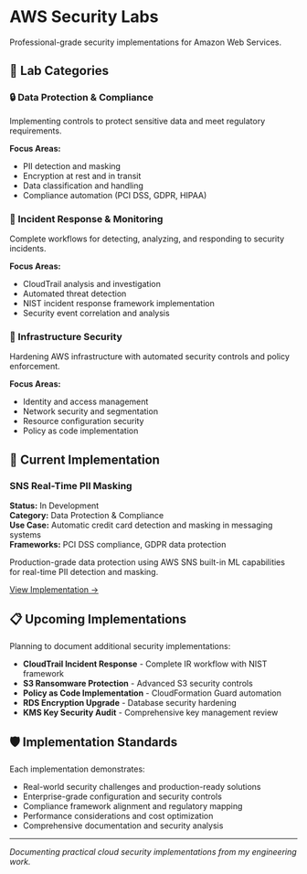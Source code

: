 # AWS Security Labs

Professional-grade security implementations for Amazon Web Services.

## 🎯 Lab Categories

### 🔒 Data Protection & Compliance
Implementing controls to protect sensitive data and meet regulatory requirements.

**Focus Areas:**
- PII detection and masking
- Encryption at rest and in transit  
- Data classification and handling
- Compliance automation (PCI DSS, GDPR, HIPAA)

### 🚨 Incident Response & Monitoring
Complete workflows for detecting, analyzing, and responding to security incidents.

**Focus Areas:**
- CloudTrail analysis and investigation
- Automated threat detection
- NIST incident response framework implementation
- Security event correlation and analysis

### 🔐 Infrastructure Security  
Hardening AWS infrastructure with automated security controls and policy enforcement.

**Focus Areas:**
- Identity and access management
- Network security and segmentation
- Resource configuration security
- Policy as code implementation

## 🚀 Current Implementation

### SNS Real-Time PII Masking
**Status:** In Development  
**Category:** Data Protection & Compliance  
**Use Case:** Automatic credit card detection and masking in messaging systems  
**Frameworks:** PCI DSS compliance, GDPR data protection  

Production-grade data protection using AWS SNS built-in ML capabilities for real-time PII detection and masking.

[View Implementation →](sns-data-protection/)

## 📋 Upcoming Implementations

Planning to document additional security implementations:
- **CloudTrail Incident Response** - Complete IR workflow with NIST framework
- **S3 Ransomware Protection** - Advanced S3 security controls  
- **Policy as Code Implementation** - CloudFormation Guard automation
- **RDS Encryption Upgrade** - Database security hardening
- **KMS Key Security Audit** - Comprehensive key management review

## 🛡️ Implementation Standards

Each implementation demonstrates:
- Real-world security challenges and production-ready solutions
- Enterprise-grade configuration and security controls
- Compliance framework alignment and regulatory mapping
- Performance considerations and cost optimization
- Comprehensive documentation and security analysis

---

*Documenting practical cloud security implementations from my engineering work.*
